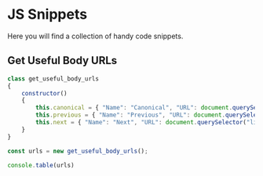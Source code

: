 # JS Snippets
Here you will find a collection of handy code snippets.

## Get Useful Body URLs

```javascript
class get_useful_body_urls
{
    constructor()
    {
        this.canonical = { "Name": "Canonical", "URL": document.querySelector("link[rel='canonical']").getAttribute("href") };
        this.previous = { "Name": "Previous", "URL": document.querySelector("link[rel='prev']").getAttribute("href") };
        this.next = { "Name": "Next", "URL": document.querySelector("link[rel='next']").getAttribute("href") };
    }
}

const urls = new get_useful_body_urls();

console.table(urls)
```
